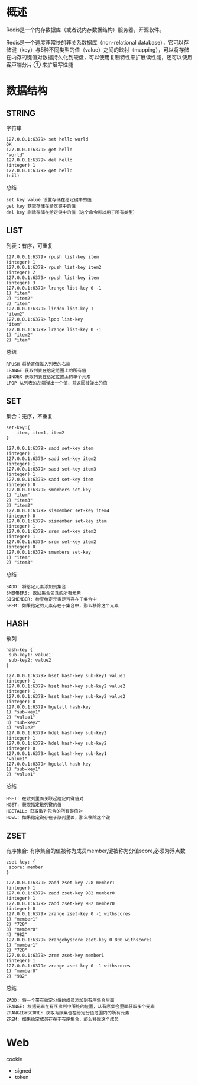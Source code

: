 # 概述

Redis是⼀个内存数据库（或者说内存数据结构）服务器，开源软件。

Redis是⼀个速度⾮常快的⾮关系数据库（non-relational database），它可以存储键（key）与5种不同类型的值（value）之间的映射（mapping），可以将存储在内存的键值对数据持久化到硬盘，可以使⽤复制特性来扩展读性能，还可以使⽤客⼾端分⽚ ① 来扩展写性能

# 数据结构

## STRING

字符串

```shell
127.0.0.1:6379> set hello world
OK
127.0.0.1:6379> get hello
"world"
127.0.0.1:6379> del hello
(integer) 1
127.0.0.1:6379> get hello
(nil)
```

总结

```
set key value 设置存储在给定键中的值
get key 获取存储在给定键中的值
del key 删除存储在给定键中的值（这个命令可以⽤于所有类型）
```

## LIST

列表：有序，可重复

```shell
127.0.0.1:6379> rpush list-key item
(integer) 1
127.0.0.1:6379> rpush list-key item2
(integer) 2
127.0.0.1:6379> rpush list-key item
(integer) 3
127.0.0.1:6379> lrange list-key 0 -1
1) "item"
2) "item2"
3) "item"
127.0.0.1:6379> lindex list-key 1
"item2"
127.0.0.1:6379> lpop list-key
"item"
127.0.0.1:6379> lrange list-key 0 -1
1) "item2"
2) "item"
```

总结

```shell
RPUSH 将给定值推⼊列表的右端
LRANGE 获取列表在给定范围上的所有值
LINDEX 获取列表在给定位置上的单个元素
LPOP 从列表的左端弹出⼀个值，并返回被弹出的值
```

## SET

集合：无序，不重复

```
set-key:{
	item, item1, item2
}
```



```shell
127.0.0.1:6379> sadd set-key item
(integer) 1
127.0.0.1:6379> sadd set-key item2
(integer) 1
127.0.0.1:6379> sadd set-key item3
(integer) 1
127.0.0.1:6379> sadd set-key item
(integer) 0
127.0.0.1:6379> smembers set-key
1) "item"
2) "item3"
3) "item2"
127.0.0.1:6379> sismember set-key item4
(integer) 0
127.0.0.1:6379> sismember set-key item
(integer) 1
127.0.0.1:6379> srem set-key item2
(integer) 1
127.0.0.1:6379> srem set-key item2
(integer) 0
127.0.0.1:6379> smembers set-key
1) "item"
2) "item3"
```

总结

```
SADD: 将给定元素添加到集合
SMEMBERS: 返回集合包含的所有元素
SISMEMBER: 检查给定元素是否存在于集合中
SREM: 如果给定的元素存在于集合中，那么移除这个元素
```

## HASH

散列

```
hash-key {
 sub-key1: value1
 sub-key2: value2
}
```



```shell
127.0.0.1:6379> hset hash-key sub-key1 value1
(integer) 1
127.0.0.1:6379> hset hash-key sub-key2 value2
(integer) 1
127.0.0.1:6379> hset hash-key sub-key2 value2
(integer) 0
127.0.0.1:6379> hgetall hash-key
1) "sub-key1"
2) "value1"
3) "sub-key2"
4) "value2"
127.0.0.1:6379> hdel hash-key sub-key2
(integer) 1
127.0.0.1:6379> hdel hash-key sub-key2
(integer) 0
127.0.0.1:6379> hget hash-key sub-key1
"value1"
127.0.0.1:6379> hgetall hash-key
1) "sub-key1"
2) "value1"
```

总结

```
HSET: 在散列⾥⾯关联起给定的键值对
HGET: 获取指定散列键的值
HGETALL: 获取散列包含的所有键值对
HDEL: 如果给定键存在于散列⾥⾯，那么移除这个键

```

## ZSET

有序集合: 有序集合的值被称为成员member,键被称为分值score,必须为浮点数

```
zset-key: {
 score: member
}
```



```shell
127.0.0.1:6379> zadd zset-key 728 member1
(integer) 1
127.0.0.1:6379> zadd zset-key 982 member0
(integer) 1
127.0.0.1:6379> zadd zset-key 982 member0
(integer) 0
127.0.0.1:6379> zrange zset-key 0 -1 withscores
1) "member1"
2) "728"
3) "member0"
4) "982"
127.0.0.1:6379> zrangebyscore zset-key 0 800 withscores
1) "member1"
2) "728"
127.0.0.1:6379> zrem zset-key member1
(integer) 1
127.0.0.1:6379> zrange zset-key 0 -1 withscores
1) "member0"
2) "982"
```

总结

```
ZADD: 将⼀个带有给定分值的成员添加到有序集合⾥⾯
ZRANGE: 根据元素在有序排列中所处的位置，从有序集合⾥⾯获取多个元素
ZRANGEBYSCORE: 获取有序集合在给定分值范围内的所有元素
ZREM: 如果给定成员存在于有序集合，那么移除这个成员
```

# Web

cookie

- signed
- token

